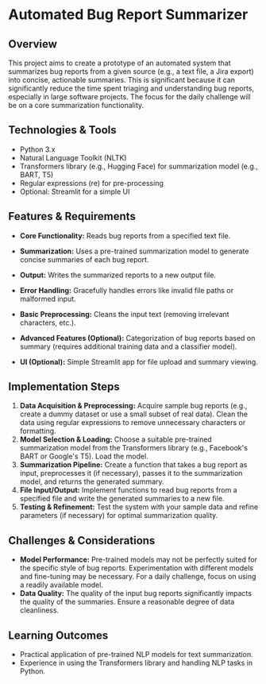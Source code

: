 # Automated Bug Report Summarizer

## Overview

This project aims to create a prototype of an automated system that summarizes bug reports from a given source (e.g., a text file, a Jira export) into concise, actionable summaries.  This is significant because it can significantly reduce the time spent triaging and understanding bug reports, especially in large software projects.  The focus for the daily challenge will be on a core summarization functionality.

## Technologies & Tools

- Python 3.x
- Natural Language Toolkit (NLTK)
- Transformers library (e.g., Hugging Face) for summarization model (e.g., BART, T5)
- Regular expressions (re) for pre-processing
- Optional: Streamlit for a simple UI

## Features & Requirements

- **Core Functionality:**  Reads bug reports from a specified text file.
- **Summarization:** Uses a pre-trained summarization model to generate concise summaries of each bug report.
- **Output:** Writes the summarized reports to a new output file.
- **Error Handling:** Gracefully handles errors like invalid file paths or malformed input.
- **Basic Preprocessing:** Cleans the input text (removing irrelevant characters, etc.).

- **Advanced Features (Optional):**  Categorization of bug reports based on summary (requires additional training data and a classifier model).
- **UI (Optional):**  Simple Streamlit app for file upload and summary viewing.


## Implementation Steps

1. **Data Acquisition & Preprocessing:** Acquire sample bug reports (e.g., create a dummy dataset or use a small subset of real data). Clean the data using regular expressions to remove unnecessary characters or formatting.
2. **Model Selection & Loading:** Choose a suitable pre-trained summarization model from the Transformers library (e.g., Facebook's BART or Google's T5). Load the model.
3. **Summarization Pipeline:**  Create a function that takes a bug report as input, preprocesses it (if necessary), passes it to the summarization model, and returns the generated summary.
4. **File Input/Output:** Implement functions to read bug reports from a specified file and write the generated summaries to a new file.
5. **Testing & Refinement:** Test the system with your sample data and refine parameters (if necessary) for optimal summarization quality.


## Challenges & Considerations

- **Model Performance:** Pre-trained models may not be perfectly suited for the specific style of bug reports. Experimentation with different models and fine-tuning may be necessary.  For a daily challenge, focus on using a readily available model.
- **Data Quality:**  The quality of the input bug reports significantly impacts the quality of the summaries.  Ensure a reasonable degree of data cleanliness.

## Learning Outcomes

- Practical application of pre-trained NLP models for text summarization.
- Experience in using the Transformers library and handling NLP tasks in Python.


